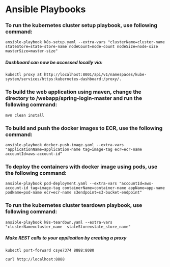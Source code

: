 # Ansible Playbooks


### To run the kubernetes cluster setup playbook, use following command:

`ansible-playbook k8s-setup.yaml --extra-vars "clusterName=cluster-name stateStore=state-store-name nodeCount=node-count nodeSize=node-size masterSize=master-size"`


##### Dashboard can now be accessed locally via: 
 
`kubectl proxy at http://localhost:8001/api/v1/namespaces/kube-system/services/https:kubernetes-dashboard:/proxy/.`


### To build the web application using maven, change the directory to /webapp/spring-login-master and run the following command:

`mvn clean install`


### To build and push the docker images to ECR, use the following command:

`ansible-playbook docker-push-image.yaml --extra-vars "applicationName=application-name tag=image-tag ecr=ecr-name accountId=aws-account-id”`


### To deploy the containers with docker image using pods, use the following command:

`ansible-playbook pod-deployment.yaml --extra-vars "accountId=aws-account-id tag=image-tag containerName=container-name appName=app-name podName=pod-name ecr=ecr-name s3endpoint=s3-bucket-endpoint"`


### To run the kubernetes cluster teardown playbook, use following command:

`ansible-playbook k8s-teardown.yaml --extra-vars "clusterName=cluster_name  stateStore=state_store_name"`


##### Make REST calls to your application by creating a proxy

`kubectl port-forward csye7374 8888:8080`

`curl http://localhost:8888`
